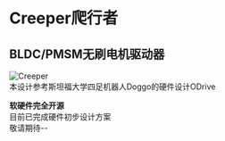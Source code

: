 # Creeper爬行者  
## BLDC/PMSM无刷电机驱动器  
![Creeper](https://github.com/ChenJin0927/Creeper/blob/main/Image/Image.PNG)  
本设计参考斯坦福大学四足机器人Doggo的硬件设计ODrive  

**软硬件完全开源**  
目前已完成硬件初步设计方案  
敬请期待--
